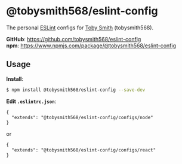 # @tobysmith568/eslint-config

The personal [ESLint](https://eslint.io) configs for [Toby Smith](https://github.com/tobysmith568) (tobysmith568).

**GitHub**: https://github.com/tobysmith568/eslint-config  
**npm**: https://www.npmjs.com/package/@tobysmith568/eslint-config

## Usage

**Install**:

```bash
$ npm install @tobysmith568/eslint-config --save-dev
```

**Edit `.eslintrc.json`**:

```jsonc
{
  "extends": "@tobysmith568/eslint-config/configs/node"
}
```

or

```jsonc
{
  "extends": "@tobysmith568/eslint-config/configs/react"
}
```
